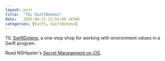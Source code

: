 ```yaml
---
layout: post
title:  "TIL SwiftDotenv"
date:   2025-08-11 21:54:00 +0200
categories: [Swift, SwiftDotenv]
---
```

TIL [SwiftDotenv](https://github.com/thebarndog/swift-dotenv), a one-stop shop for working with environment values in a Swift program.

Read NSHipster's [Secret Management on iOS](https://nshipster.com/secrets/).
